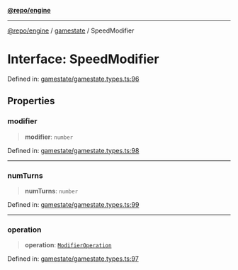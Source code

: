 [**@repo/engine**](../../README.md)

***

[@repo/engine](../../modules.md) / [gamestate](../README.md) / SpeedModifier

# Interface: SpeedModifier

Defined in: [gamestate/gamestate.types.ts:96](https://github.com/alexqguo/drinking-board-game-v3/blob/7f2d27c7cff47bd1f99b310eade07186901fdb07/packages/engine/src/gamestate/gamestate.types.ts#L96)

## Properties

### modifier

> **modifier**: `number`

Defined in: [gamestate/gamestate.types.ts:98](https://github.com/alexqguo/drinking-board-game-v3/blob/7f2d27c7cff47bd1f99b310eade07186901fdb07/packages/engine/src/gamestate/gamestate.types.ts#L98)

***

### numTurns

> **numTurns**: `number`

Defined in: [gamestate/gamestate.types.ts:99](https://github.com/alexqguo/drinking-board-game-v3/blob/7f2d27c7cff47bd1f99b310eade07186901fdb07/packages/engine/src/gamestate/gamestate.types.ts#L99)

***

### operation

> **operation**: [`ModifierOperation`](../../rules/enumerations/ModifierOperation.md)

Defined in: [gamestate/gamestate.types.ts:97](https://github.com/alexqguo/drinking-board-game-v3/blob/7f2d27c7cff47bd1f99b310eade07186901fdb07/packages/engine/src/gamestate/gamestate.types.ts#L97)
